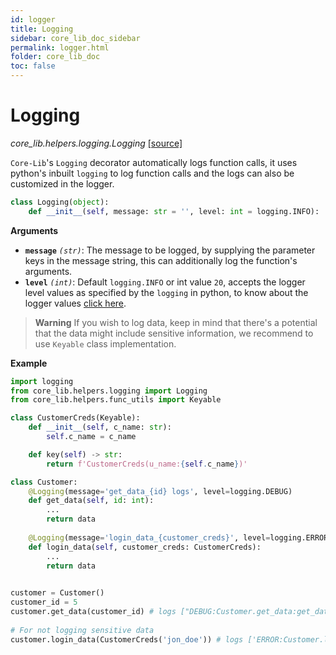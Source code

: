 ```yaml
---
id: logger
title: Logging
sidebar: core_lib_doc_sidebar
permalink: logger.html
folder: core_lib_doc
toc: false
---
```


# Logging

*core_lib.helpers.logging.Logging* [[source]](https://github.com/shay-te/core-lib/blob/master/core_lib/helpers/logging.py#L7)

`Core-Lib`'s `Logging` decorator automatically logs function calls, it uses python's inbuilt `logging` to log function calls and the logs can also be customized in the logger.

```python
class Logging(object):
    def __init__(self, message: str = '', level: int = logging.INFO):
```
**Arguments**

- **`message`** *`(str)`*: The message to be logged, by supplying the parameter keys in the message string, this can additionally log the function's arguments.  
- **`level`** *`(int)`*: Default `logging.INFO` or int value `20`, accepts the logger level values as specified by the `logging` in python,
to know about the logger values [click here](https://docs.python.org/3/library/logging.html#logging-levels).


>**Warning** If you wish to log data, keep in mind that there's a potential that the data might include sensitive information, we recommend to use `Keyable` class implementation.


**Example**

```python
import logging
from core_lib.helpers.logging import Logging
from core_lib.helpers.func_utils import Keyable

class CustomerCreds(Keyable):
    def __init__(self, c_name: str):
        self.c_name = c_name

    def key(self) -> str:
        return f'CustomerCreds(u_name:{self.c_name})'

class Customer:
    @Logging(message='get_data_{id} logs', level=logging.DEBUG)
    def get_data(self, id: int):
        ...
        return data
    
    @Logging(message='login_data_{customer_creds}', level=logging.ERROR)
    def login_data(self, customer_creds: CustomerCreds):
        ...
        return data
    

customer = Customer()
customer_id = 5
customer.get_data(customer_id) # logs ["DEBUG:Customer.get_data:get_data_5 logs"]
    
# For not logging sensitive data
customer.login_data(CustomerCreds('jon_doe')) # logs ['ERROR:Customer.login_data:login_data_CustomerCreds(u_name:jon_doe)']
```